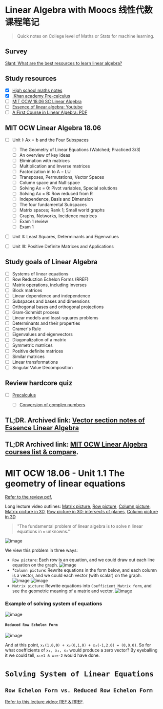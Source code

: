 # Linear Algebra with Moocs 线性代数课程笔记
> Quick notes on College level of Maths or Stats for machine learning.

## Survey
[Slant: What are the best resources to learn linear algebra?](https://www.slant.co/topics/6073/~resources-to-learn-linear-algebra)

## Study resources
- [x] [High school maths notes](https://github.com/solomonxie/solomonxie.github.io/issues/44)
- [x] [ Khan academy Pre-calculus](https://www.khanacademy.org/math/precalculus)
- [ ] [MIT OCW 18.06 SC Linear Algebra](https://ocw.mit.edu/courses/mathematics/18-06sc-linear-algebra-fall-2011/index.htm)
- [ ] [Essence of linear algebra: Youtube](https://www.youtube.com/playlist?list=PLZHQObOWTQDPD3MizzM2xVFitgF8hE_ab)
- [ ] [A First Course in Linear Algebra: PDF](https://github.com/solomonxie/solomonxie.github.io/files/1786068/fcla-3.50-A.First.Course.in.Linear.Algebra.-.Robert.A.Beezer.University.of.Puget.Sound.Version.3.50.pdf)

## MIT OCW Linear Algebra 18.06 
- [ ] Unit I: Ax = b and the Four Subspaces
    - [ ] The Geometry of Linear Equations (Watched; Practiced 3/3)
    - [ ] An overview of key ideas
    - [ ] Elimination with matrices
    - [ ] Multiplication and Inverse matrices
    - [ ] Factorization in to A = LU
    - [ ] Transposes, Permutations, Vector Spaces
    - [ ] Column space and Null space
    - [ ] Solving Ax = 0: Pivot variables, Special solutions
    - [ ] Solving Ax = B: Row reduced from R
    - [ ] Independence, Basis and Dimension
    - [ ] The four fundamental Subspaces
    - [ ] Matrix spaces; Rank 1; Small world graphs
    - [ ] Graphs, Networks, Incidence matrices
    - [ ] Exam 1 review
    - [ ] Exam 1
- [ ] Unit II: Least Squares, Determinants and Eigenvalues
- [ ] Unit III: Positive Definite Matrices and Applications


## Study goals of Linear Algebra
- [ ] Systems of linear equations
- [ ] Row Reduction Echelon Forms (RREF)
- [ ] Matrix operations, including inverses
- [ ] Block matrices
- [ ] Linear dependence and independence
- [ ] Subspaces and bases and dimensions
- [ ] Orthogonal bases and orthogonal projections
- [ ] Gram-Schmidt process
- [ ] Linear models and least-squares problems
- [ ] Determinants and their properties
- [ ] Cramer's Rule
- [ ] Eigenvalues and eigenvectors
- [ ] Diagonalization of a matrix
- [ ] Symmetric matrices
- [ ] Positive definite matrices
- [ ] Similar matrices
- [ ] Linear transformations
- [ ] Singular Value Decomposition

## Review hardcore quiz
- [ ] [Precalculus](https://www.khanacademy.org/math/precalculus?t=practice#precalc-matrices)
    - [ ] [Conversion of complex numbers](https://www.khanacademy.org/math/precalculus/imaginary-and-complex-numbers/modal/quiz/polar-form-of-complex-numbers-quiz)


## TL;DR. Archived link: [Vector section notes of Essence Linear Algebra](https://github.com/solomonxie/solomonxie.github.io/issues/21#issuecomment-379985082)


## TL;DR Archived link: [MIT OCW Linear Algebra courses list & compare](https://github.com/solomonxie/solomonxie.github.io/issues/21#issuecomment-380001327).


# MIT OCW 18.06 - Unit 1.1 The geometry of linear equations

[Refer to the review pdf.](https://ocw.mit.edu/courses/mathematics/18-06sc-linear-algebra-fall-2011/ax-b-and-the-four-subspaces/the-geometry-of-linear-equations/MIT18_06SCF11_Ses1.1sum.pdf)

Long lecture video outlines: [Matrix picture](https://youtu.be/ZK3O402wf1c?t=2m47s), [Row picture](https://youtu.be/ZK3O402wf1c?t=3m41s), [Column picture](https://youtu.be/ZK3O402wf1c?t=8m41s), [Matrix picture in 3D](https://youtu.be/ZK3O402wf1c?t=15m26s), [Row picture in 3D: intersects of planes](https://youtu.be/ZK3O402wf1c?t=17m33s), [Column picture in 3D](https://youtu.be/ZK3O402wf1c?t=23m11s)

> "The fundamental problem of linear algebra is to solve n linear equations in `n` unknowns."

![image](https://user-images.githubusercontent.com/14041622/38993221-93ad3a46-4415-11e8-8d2f-c3c88abac23b.png)

We view this problem in three ways:
- `Row picture`: Each row is an equation, and we could draw out each line equation on the graph.
![image](https://user-images.githubusercontent.com/14041622/38993085-38d02db8-4415-11e8-96d8-2f0b0ba20c90.png)
- *`Column picture`: Rewrite equations in the form below, and each column is a vector, and we could each vector (with scalar) on the graph.
![image](https://user-images.githubusercontent.com/14041622/38993157-6636c2da-4415-11e8-9833-a0d61e68f58d.png)
![image](https://user-images.githubusercontent.com/14041622/38993091-3ed60e8a-4415-11e8-81a3-33ba90a04e84.png)
- `Matrix picture`: Rewrite equations into `Coefficient Matrix form`, and see the geometric meaning of a matrix and vector.
![image](https://user-images.githubusercontent.com/14041622/38993281-bc62a2f0-4415-11e8-8489-044900a93d7b.png)

### Example of solving system of equations
![image](https://user-images.githubusercontent.com/14041622/39001211-59796bb6-4428-11e8-927c-834330f41f36.png)

#### `Reduced Row Echelon Form`
![image](https://user-images.githubusercontent.com/14041622/39001195-502330ba-4428-11e8-8185-bfd4d662e4a0.png)

And at this point, `x₁(1,0,0) + x₂(0,1,0) + x₃(-1,2,0) = (0,0,0)`. So for what coefficients of `x₁, x₂, x₃` would produce a zero vector? By eyeballing it we could tell, `x₁=1 & x₂=-2` would have done.



# `Solving System of Linear Equations`

## `Row Echelon Form vs. Reduced Row Echelon Form`
[Refer to this lecture video: REF & RREF](https://www.youtube.com/watch?v=W01H0LcVUdQ&index=10&list=PLHXZ9OQGMqxfUl0tcqPNTJsb7R6BqSLo6).